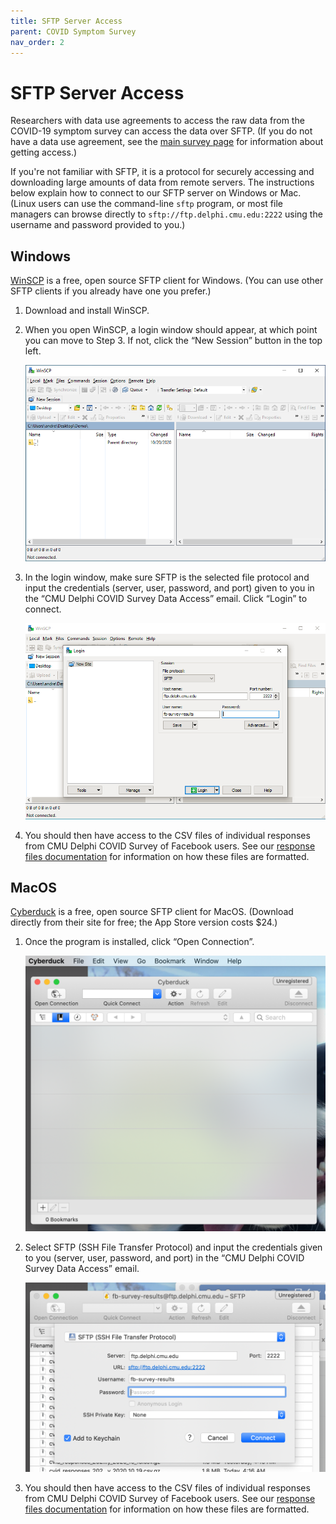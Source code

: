 ```yaml
---
title: SFTP Server Access
parent: COVID Symptom Survey
nav_order: 2
---
```


# SFTP Server Access

Researchers with data use agreements to access the raw data from the COVID-19
symptom survey can access the data over SFTP. (If you do not have a data use
agreement, see the [main survey page](index.md) for information about getting
access.)

If you're not familiar with SFTP, it is a protocol for securely accessing and downloading
large amounts of data from remote servers. The instructions below explain how to
connect to our SFTP server on Windows or Mac. (Linux users can use the
command-line `sftp` program, or most file managers can browse directly to
`sftp://ftp.delphi.cmu.edu:2222` using the username and password provided to
you.)

## Windows

[WinSCP](https://winscp.net/eng/index.php) is a free, open source SFTP client
for Windows. (You can use other SFTP clients if you already have one you
prefer.)

1. Download and install WinSCP.

2. When you open WinSCP, a login window should appear, at which point you can
   move to Step 3. If not, click the “New Session” button in the top left.

   ![Screenshot of WinSCP's opening screen.](screenshots/winscp-small1.png)

3. In the login window, make sure SFTP is the selected file protocol and input
   the credentials (server, user, password, and port) given to you in the “CMU
   Delphi COVID Survey Data Access” email. Click “Login” to connect.

   ![Screenshot of WinSCP's credentials and login screen.](screenshots/winscp-small2.png)

4. You should then have access to the CSV files of individual responses from CMU
   Delphi COVID Survey of Facebook users. See our [response files documentation](survey-files.md)
   for information on how these files are formatted.

## MacOS

[Cyberduck](https://cyberduck.io) is a free, open source SFTP client for MacOS.
(Download directly from their site for free; the App Store version costs $24.)

1. Once the program is installed, click “Open Connection”.

    ![Screenshot of Cyberduck's opening screen.](screenshots/cyberduck-1.png)

2. Select SFTP (SSH File Transfer Protocol) and input the credentials given to
   you (server, user, password, and port) in the “CMU Delphi COVID Survey Data
   Access” email.

    ![Screenshot of Cyberduck's screen to enter credentials.](screenshots/cyberduck-2.png)

3. You should then have access to the CSV files of individual responses from CMU
   Delphi COVID Survey of Facebook users. See our [response files documentation](survey-files.md)
   for information on how these files are formatted.
